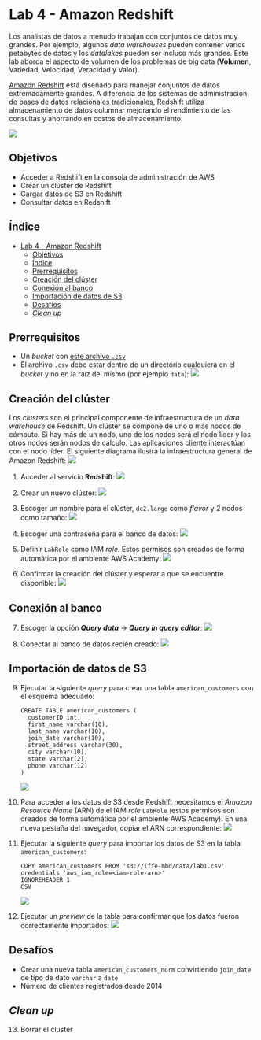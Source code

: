 # Lab 4 - Amazon Redshift

Los analistas de datos a menudo trabajan con conjuntos de datos muy grandes. Por ejemplo, algunos *data warehouses* pueden contener varios petabytes de datos y los *datalakes* pueden ser incluso más grandes. Este lab aborda el aspecto de volumen de los problemas de big data (**Volumen**, Variedad, Velocidad, Veracidad y Valor).

[Amazon Redshift](https://aws.amazon.com/es/redshift/) está diseñado para manejar conjuntos de datos extremadamente grandes. A diferencia de los sistemas de administración de bases de datos relacionales tradicionales, Redshift utiliza almacenamiento de datos columnar mejorando el rendimiento de las consultas y ahorrando en costos de almacenamiento.

![](https://raw.githubusercontent.com/josecastillolema/iffe/main/img/redshift-00.png)

## Objetivos
 - Acceder a Redshift en la consola de administración de AWS
 - Crear un clúster de Redshift
 - Cargar datos de S3 en Redshift
 - Consultar datos en Redshift

## Índice
- [Lab 4 - Amazon Redshift](#lab-4---amazon-redshift)
  - [Objetivos](#objetivos)
  - [Índice](#índice)
  - [Prerrequisitos](#prerrequisitos)
  - [Creación del clúster](#creación-del-clúster)
  - [Conexión al banco](#conexión-al-banco)
  - [Importación de datos de S3](#importación-de-datos-de-s3)
  - [Desafíos](#desafíos)
  - [*Clean up*](#clean-up)

## Prerrequisitos
 
- Un *bucket* con [este archivo `.csv`](https://github.com/josecastillolema/iffe/blob/main/lab01-iaas-s3/lab1.csv)
- El archivo `.csv` debe estar dentro de un directório cualquiera en el *bucket* y no en la raíz del mismo (por ejemplo `data`):
   ![](https://raw.githubusercontent.com/josecastillolema/iffe/main/img/athena-01.png)

## Creación del clúster

Los *clusters* son el principal componente de infraestructura de un *data warehouse* de Redshift. Un clúster se compone de uno o más nodos de cómputo. Si hay más de un nodo, uno de los nodos será el nodo líder y los otros nodos serán nodos de cálculo. Las aplicaciones cliente interactúan con el nodo líder. El siguiente diagrama ilustra la infraestructura general de Amazon Redshift:
![](https://raw.githubusercontent.com/josecastillolema/iffe/main/img/redshift-01.png)


1. Acceder al servicio **Redshift**:
   ![](https://raw.githubusercontent.com/josecastillolema/iffe/main/img/redshift-02.png)

2. Crear un nuevo clúster:
   ![](https://raw.githubusercontent.com/josecastillolema/iffe/main/img/redshift-03.png)

3. Escoger un nombre para el clúster, `dc2.large` como *flavor* y 2 nodos como tamaño:
   ![](https://raw.githubusercontent.com/josecastillolema/iffe/main/img/redshift-04.png)

4. Escoger una contraseña para el banco de datos:
   ![](https://raw.githubusercontent.com/josecastillolema/iffe/main/img/redshift-05.png)

5. Definir `LabRole` como IAM *role*. Estos permisos son creados de forma automática por el ambiente AWS Academy:
   ![](https://raw.githubusercontent.com/josecastillolema/iffe/main/img/redshift-06.png)

6. Confirmar la creación del clúster y esperar a que se encuentre disponible:
   ![](https://raw.githubusercontent.com/josecastillolema/iffe/main/img/redshift-07.png)

## Conexión al banco

7. Escoger la opción ***Query data*** -> ***Query in query editor***:
   ![](https://raw.githubusercontent.com/josecastillolema/iffe/main/img/redshift-08.png)

8. Conectar al banco de datos recién creado:
   ![](https://raw.githubusercontent.com/josecastillolema/iffe/main/img/redshift-09.png)

## Importación de datos de S3

9. Ejecutar la siguiente *query* para crear una tabla `american_customers` con el esquema adecuado:
    ```
    CREATE TABLE american_customers (
      customerID int,
      first_name varchar(10),
      last_name varchar(10),
      join_date varchar(10),
      street_address varchar(30),
      city varchar(10),
      state varchar(2),
      phone varchar(12)
    )
    ```
    ![](https://raw.githubusercontent.com/josecastillolema/iffe/main/img/redshift-10.png)

10. Para acceder a los datos de S3 desde Redshift necesitamos el *Amazon Resource Name* (ARN) de el IAM *role* `LabRole` (estos permisos son creados de forma automática por el ambiente AWS Academy). En una nueva pestaña del navegador, copiar el ARN correspondiente:
   ![](https://raw.githubusercontent.com/josecastillolema/iffe/main/img/redshift-11.png)

11. Ejecutar la siguiente *query* para importar los datos de S3 en la tabla `american_customers`:
    ```
    COPY american_customers FROM 's3://iffe-mbd/data/lab1.csv'
    credentials 'aws_iam_role=<iam-role-arn>'
    IGNOREHEADER 1
    CSV
    ```
    ![](https://raw.githubusercontent.com/josecastillolema/iffe/main/img/redshift-12.png)

12. Ejecutar un *preview* de la tabla para confirmar que los datos fueron correctamente importados:
   ![](https://raw.githubusercontent.com/josecastillolema/iffe/main/img/redshift-13.png)

## Desafíos

- Crear una nueva tabla `american_customers_norm` convirtiendo `join_date` de tipo de dato `varchar` a `date`
- Número de clientes registrados desde 2014

## *Clean up*

13. Borrar el clúster
